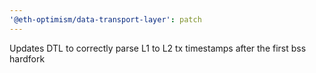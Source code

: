 ```yaml
---
'@eth-optimism/data-transport-layer': patch
---
```


Updates DTL to correctly parse L1 to L2 tx timestamps after the first bss hardfork
